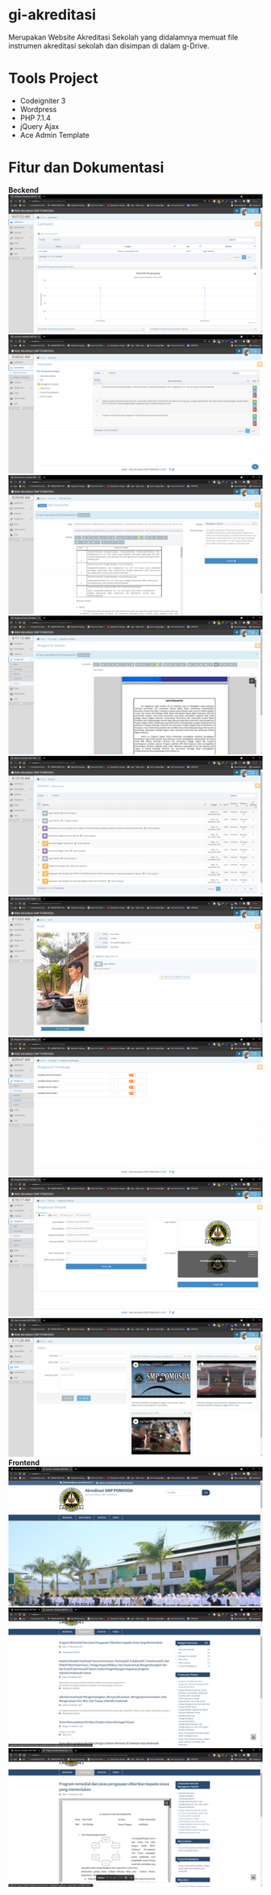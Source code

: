 # gi-akreditasi
Merupakan Website Akreditasi Sekolah yang didalamnya memuat file instrumen akreditasi sekolah dan disimpan di dalam g-Drive.
# Tools Project
<ul style="1">
  <li>Codeigniter 3</li>
  <li>Wordpress</li>
  <li>PHP 7.1.4</li>
  <li>jQuery Ajax</li>
  <li>Ace Admin Template</li>
</ul>

# Fitur dan Dokumentasi
<strong>Beckend</strong>
<img src="documentations/admin-dashboard.PNG" alt="Dashboard - Admin">
<img src="documentations/admin-data-instrumen.PNG" alt="Data Instrumen - Admin">
<img src="documentations/admin-edit-instrumen.PNG" alt="Edit Instrumen - Admin">
<img src="documentations/admin-konten.PNG" alt="Konten Homepage - Admin">
<img src="documentations/admin-log-user.PNG" alt="Log User - Admin">
<img src="documentations/admin-profil.PNG" alt="Profil User - Admin">
<img src="documentations/admin-setting-homepage.PNG" alt="Setting Homepage - Admin">
<img src="documentations/admin-setting-website.PNG" alt="Setting Website - Admin">
<img src="documentations/admin-video.PNG" alt="Video - Admin">
<strong>Frontend</strong>
<img src="documentations/frontend-home.PNG" alt="Homepage - Frontend Web">
<img src="documentations/front-end-instrumen.PNG" alt="Data Instrumen - Frontend Web">
<img src="documentations/frontend-detail-instrumen.PNG" alt="Detail Instrumen - Frontend Web">
